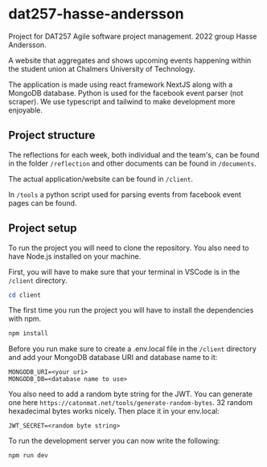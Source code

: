 # dat257-hasse-andersson
Project for DAT257 Agile software project management. 2022 group Hasse Andersson.

A website that aggregates and shows upcoming events happening within the student union at Chalmers University of Technology.

The application is made using react framework NextJS along with a MongoDB database. Python is used for the facebook event parser (not scraper).
We use typescript and tailwind to make development more enjoyable.

## Project structure
The reflections for each week, both individual and the team's, can be found in the folder `/reflection` and other documents can be found in `/documents`.

The actual application/website can be found in `/client`.

In `/tools` a python script used for parsing events from facebook event pages can be found.

## Project setup
To run the project you will need to clone the repository. You also need to have Node.js installed on your machine.

First, you will have to make sure that your terminal in VSCode is in the `/client` directory.
```powershell
cd client
```

The first time you run the project you will have to install the dependencies with npm.
```powershell
npm install
```

Before you run make sure to create a .env.local file in the `/client` directory and add your MongoDB database URI and database name to it:
```
MONGODB_URI=<your uri>
MONGODB_DB=<database name to use>
```

You also need to add a random byte string for the JWT. You can generate one here `https://catonmat.net/tools/generate-random-bytes`.
32 random hexadecimal bytes works nicely. Then place it in your env.local:
```
JWT_SECRET=<random byte string>
```

To run the development server you can now write the following:
```powershell
npm run dev
```
